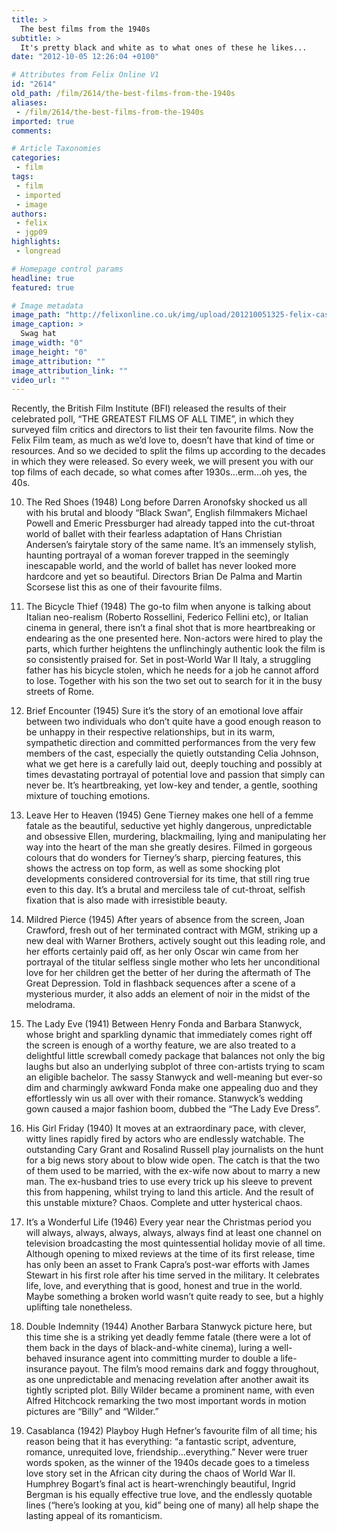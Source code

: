 ```yaml
---
title: >
  The best films from the 1940s
subtitle: >
  It's pretty black and white as to what ones of these he likes...
date: "2012-10-05 12:26:04 +0100"

# Attributes from Felix Online V1
id: "2614"
old_path: /film/2614/the-best-films-from-the-1940s
aliases:
 - /film/2614/the-best-films-from-the-1940s
imported: true
comments:

# Article Taxonomies
categories:
 - film
tags:
 - film
 - imported
 - image
authors:
 - felix
 - jgp09
highlights:
 - longread

# Homepage control params
headline: true
featured: true

# Image metadata
image_path: "http://felixonline.co.uk/img/upload/201210051325-felix-casablanca.jpg"
image_caption: >
  Swag hat
image_width: "0"
image_height: "0"
image_attribution: ""
image_attribution_link: ""
video_url: ""
---
```


Recently, the British Film Institute (BFI) released the results of their celebrated poll, “THE GREATEST FILMS OF ALL TIME”, in which they surveyed film critics and directors to list their ten favourite films. Now the Felix Film team, as much as we’d love to, doesn’t have that kind of time or resources. And so we decided to split the films up according to the decades in which they were released. So every week, we will present you with our top films of each decade, so what comes after 1930s...erm...oh yes, the 40s.

10. The Red Shoes (1948)
 Long before Darren Aronofsky shocked us all with his brutal and bloody “Black Swan”, English filmmakers Michael Powell and Emeric Pressburger had already tapped into the cut-throat world of ballet with their fearless adaptation of Hans Christian Andersen’s fairytale story of the same name. It’s an immensely stylish, haunting portrayal of a woman forever trapped in the seemingly inescapable world, and the world of ballet has never looked more hardcore and yet so beautiful. Directors Brian De Palma and Martin Scorsese list this as one of their favourite films.

9. The Bicycle Thief (1948)
 The go-to film when anyone is talking about Italian neo-realism (Roberto Rossellini, Federico Fellini etc), or Italian cinema in general, there isn’t a final shot that is more heartbreaking or endearing as the one presented here. Non-actors were hired to play the parts, which further heightens the unflinchingly authentic look the film is so consistently praised for. Set in post-World War II Italy, a struggling father has his bicycle stolen, which he needs for a job he cannot afford to lose. Together with his son the two set out to search for it in the busy streets of Rome.

8. Brief Encounter (1945)
 Sure it’s the story of an emotional love affair between two individuals who don’t quite have a good enough reason to be unhappy in their respective relationships, but in its warm, sympathetic direction and committed performances from the very few members of the cast, especially the quietly outstanding Celia Johnson, what we get here is a carefully laid out, deeply touching and possibly at times devastating portrayal of potential love and passion that simply can never be. It’s heartbreaking, yet low-key and tender, a gentle, soothing mixture of touching emotions.

7. Leave Her to Heaven (1945)
 Gene Tierney makes one hell of a femme fatale as the beautiful, seductive yet highly dangerous, unpredictable and obsessive Ellen, murdering, blackmailing, lying and manipulating her way into the heart of the man she greatly desires. Filmed in gorgeous colours that do wonders for Tierney’s sharp, piercing features, this shows the actress on top form, as well as some shocking plot developments considered controversial for its time, that still ring true even to this day. It’s a brutal and merciless tale of cut-throat, selfish fixation that is also made with irresistible beauty.

6. Mildred Pierce (1945)
 After years of absence from the screen, Joan Crawford, fresh out of her terminated contract with MGM, striking up a new deal with Warner Brothers, actively sought out this leading role, and her efforts certainly paid off, as her only Oscar win came from her portrayal of the titular selfless single mother who lets her unconditional love for her children get the better of her during the aftermath of The Great Depression. Told in flashback sequences after a scene of a mysterious murder, it also adds an element of noir in the midst of the melodrama.

5. The Lady Eve (1941)
 Between Henry Fonda and Barbara Stanwyck, whose bright and sparkling dynamic that immediately comes right off the screen is enough of a worthy feature, we are also treated to a delightful little screwball comedy package that balances not only the big laughs but also an underlying subplot of three con-artists trying to scam an eligible bachelor. The sassy Stanwyck and well-meaning but ever-so dim and charmingly awkward Fonda make one appealing duo and they effortlessly win us all over with their romance. Stanwyck’s wedding gown caused a major fashion boom, dubbed the “The Lady Eve Dress”.

4. His Girl Friday (1940)
 It moves at an extraordinary pace, with clever, witty lines rapidly fired by actors who are endlessly watchable. The outstanding Cary Grant and Rosalind Russell play journalists on the hunt for a big news story about to blow wide open. The catch is that the two of them used to be married, with the ex-wife now about to marry a new man. The ex-husband tries to use every trick up his sleeve to prevent this from happening, whilst trying to land this article. And the result of this unstable mixture? Chaos. Complete and utter hysterical chaos.

3. It’s a Wonderful Life (1946)
 Every year near the Christmas period you will always, always, always, always, always find at least one channel on television broadcasting the most quintessential holiday movie of all time. Although opening to mixed reviews at the time of its first release, time has only been an asset to Frank Capra’s post-war efforts with James Stewart in his first role after his time served in the military. It celebrates life, love, and everything that is good, honest and true in the world. Maybe something a broken world wasn’t quite ready to see, but a highly uplifting tale nonetheless.

2. Double Indemnity (1944)
 Another Barbara Stanwyck picture here, but this time she is a striking yet deadly femme fatale (there were a lot of them back in the days of black-and-white cinema), luring a well-behaved insurance agent into committing murder to double a life-insurance payout. The film’s mood remains dark and foggy throughout, as one unpredictable and menacing revelation after another await its tightly scripted plot. Billy Wilder became a prominent name, with even Alfred Hitchcock remarking the two most important words in motion pictures are “Billy” and “Wilder.”

1. Casablanca (1942)
 Playboy Hugh Hefner’s favourite film of all time; his reason being that it has everything: “a fantastic script, adventure, romance, unrequited love, friendship…everything.” Never were truer words spoken, as the winner of the 1940s decade goes to a timeless love story set in the African city during the chaos of World War II. Humphrey Bogart’s final act is heart-wrenchingly beautiful, Ingrid Bergman is his equally effective true love, and the endlessly quotable lines (“here’s looking at you, kid” being one of many) all help shape the lasting appeal of its romanticism.
